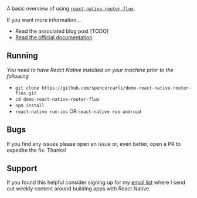 A basic overview of using [`react-native-router-flux`](https://github.com/aksonov/react-native-router-flux).

If you want more information...

- Read the associated blog post [TODO]
- [Read the official documentation](https://github.com/aksonov/react-native-router-flux#documentation)

## Running

_You need to have React Native installed on your machine prior to the following_

- `git clone https://github.com/spencercarli/demo-react-native-router-flux.git`
- `cd demo-react-native-router-flux`
- `npm install`
- `react-native run-ios` OR `react-native run-android`

## Bugs

If you find any issues please open an issue or, even better, open a PR to expedite the fix. Thanks!

## Support

If you found this helpful consider signing up for my [email list](http://eepurl.com/bXLcvT) where I send out weekly content around building apps with React Native.
